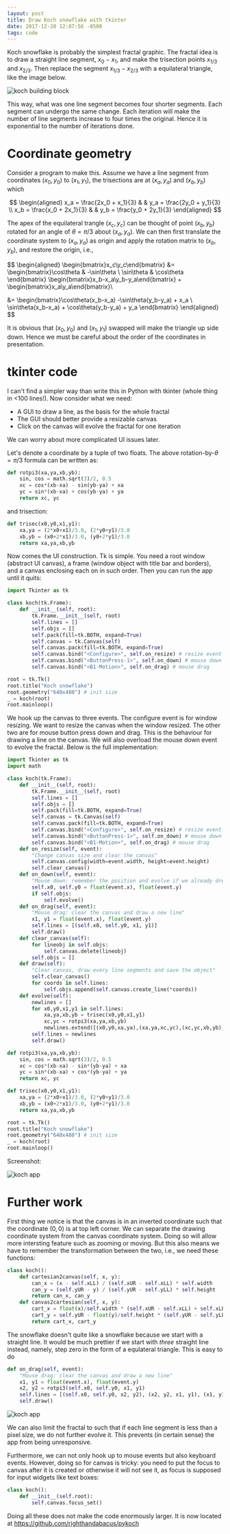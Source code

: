 ```yaml
---
layout: post
title: Draw Koch snowflake with tkinter
date: 2017-12-20 12:07:56 -0500
tags: code
---
```


Koch snowflake is probably the simplest fractal graphic. The fractal idea is to
draw a straight line segment, $x_0-x_1$, and make the trisection points
$x_{1/3}$ and $x_{2/3}$. Then replace the segment $x_{1/3}-x_{2/3}$ with a
equilateral triangle, like the image below.

![koch building block](/img/koch-1.png)

This way, what was one line segment becomes four shorter segments. Each segment
can undergo the same change. Each iteration will make the number of line
segments increase to four times the original. Hence it is exponential to the
number of iterations done.

# Coordinate geometry

Consider a program to make this. Assume we have a line segment from coordinates
$(x_0,y_0)$ to $(x_1,y_1)$, the trisections are at $(x_a,y_a)$ and $(x_b,y_b)$
which

$$
\begin{aligned}
x_a = \frac{2x_0 + x_1}{3} & & y_a = \frac{2y_0 + y_1}{3} \\
x_b = \frac{x_0 + 2x_1}{3} & & y_b = \frac{y_0 + 2y_1}{3}
\end{aligned}
$$

The apex of the equilateral trangle $(x_c,y_c)$ can be thought of point
$(x_b,y_b)$ rotated for an angle of $\theta=\pi/3$ about $(x_a,y_a)$. We can
then first translate the coordinate system to $(x_a,y_a)$ as origin and apply
the rotation matrix to $(x_b,y_b)$, and restore the origin, i.e.,

$$
\begin{aligned}
\begin{bmatrix}x_c\\y_c\end{bmatrix}
&=
\begin{bmatrix}\cos\theta & -\sin\theta \\ \sin\theta & \cos\theta \end{bmatrix}
\begin{bmatrix}x_b-x_a\\y_b-y_a\end{bmatrix}
+
\begin{bmatrix}x_a\\y_a\end{bmatrix}\\

&=
\begin{bmatrix}\cos\theta(x_b-x_a) -\sin\theta(y_b-y_a) + x_a \\ \sin\theta(x_b-x_a) + \cos\theta(y_b-y_a) + y_a \end{bmatrix}
\end{aligned}
$$

It is obvious that $(x_0,y_0)$ and $(x_1,y_1)$ swapped will make the triangle
up side down. Hence we must be careful about the order of the coordinates in
presentation.

# tkinter code

I can't find a simpler way than write this in Python with tkinter (whole thing
in <100 lines!). Now consider what we need:

- A GUI to draw a line, as the basis for the whole fractal
- The GUI should better provide a resizable canvas
- Click on the canvas will evolve the fractal for one iteration

We can worry about more complicated UI issues later.

Let's denote a coordinate by a tuple of two floats. The above
rotation-by-$\theta=\pi/3$ formula can be written as:

```python
def rotpi3(xa,ya,xb,yb):
    sin, cos = math.sqrt(3)/2, 0.5
    xc = cos*(xb-xa) - sin(yb-ya) + xa
    yc = sin*(xb-xa) + cos(yb-ya) + ya
    return xc, yc
```

and trisection:

```python
def trisec(x0,y0,x1,y1):
    xa,ya = (2*x0+x1)/3.0, (2*y0+y1)/3.0
    xb,yb = (x0+2*x1)/3.0, (y0+2*y1)/3.0
    return xa,ya,xb,yb
```

Now comes the UI construction. Tk is simple. You need a root window (abstract UI
canvas), a frame (window object with title bar and borders), and a canvas
enclosing each on in such order. Then you can run the app until it quits:

```python
import Tkinter as tk

class koch(tk.Frame):
    def __init__(self, root):
        tk.Frame.__init__(self, root)
        self.lines = []
        self.objs = []
        self.pack(fill=tk.BOTH, expand=True)
        self.canvas = tk.Canvas(self)
        self.canvas.pack(fill=tk.BOTH, expand=True)
        self.canvas.bind("<Configure>", self.on_resize) # resize event
        self.canvas.bind("<ButtonPress-1>", self.on_down) # mouse down
        self.canvas.bind("<B1-Motion>", self.on_drag) # mouse drag

root = tk.Tk()
root.title("Koch snowflake")
root.geometry("640x480") # init size
_ = koch(root)
root.mainloop()
```

We hook up the canvas to three events. The configure event is for window
resizing. We want to resize the canvas when the window resized. The other two
are for mouse button press down and drag. This is the behaviour for drawing a
line on the canvas. We will also overload the mouse down event to evolve the
fractal. Below is the full implementation:

```python
import Tkinter as tk
import math

class koch(tk.Frame):
    def __init__(self, root):
        tk.Frame.__init__(self, root)
        self.lines = []
        self.objs = []
        self.pack(fill=tk.BOTH, expand=True)
        self.canvas = tk.Canvas(self)
        self.canvas.pack(fill=tk.BOTH, expand=True)
        self.canvas.bind("<Configure>", self.on_resize) # resize event
        self.canvas.bind("<ButtonPress-1>", self.on_down) # mouse down
        self.canvas.bind("<B1-Motion>", self.on_drag) # mouse drag
    def on_resize(self, event):
        "Change canvas size and clear the canvas"
        self.canvas.config(width=event.width, height=event.height)
        self.clear_canvas()
    def on_down(self, event):
        "Mouse down: remember the position and evolve if we already drew a line"
        self.x0, self.y0 = float(event.x), float(event.y)
        if self.objs:
            self.evolve()
    def on_drag(self, event):
        "Mouse drag: clear the canvas and draw a new line"
        x1, y1 = float(event.x), float(event.y)
        self.lines = [(self.x0, self.y0, x1, y1)]
        self.draw()
    def clear_canvas(self):
        for lineobj in self.objs:
            self.canvas.delete(lineobj)
        self.objs = []
    def draw(self):
        "Clear canvas, draw every line segments and save the object"
        self.clear_canvas()
        for coords in self.lines:
            self.objs.append(self.canvas.create_line(*coords))
    def evolve(self):
        newlines = []
        for x0,y0,x1,y1 in self.lines:
            xa,ya,xb,yb = trisec(x0,y0,x1,y1)
            xc,yc = rotpi3(xa,ya,xb,yb)
            newlines.extend([(x0,y0,xa,ya),(xa,ya,xc,yc),(xc,yc,xb,yb),(xb,yb,x1,y1)])
        self.lines = newlines
        self.draw()

def rotpi3(xa,ya,xb,yb):
    sin, cos = math.sqrt(3)/2, 0.5
    xc = cos*(xb-xa) - sin*(yb-ya) + xa
    yc = sin*(xb-xa) + cos*(yb-ya) + ya
    return xc, yc

def trisec(x0,y0,x1,y1):
    xa,ya = (2*x0+x1)/3.0, (2*y0+y1)/3.0
    xb,yb = (x0+2*x1)/3.0, (y0+2*y1)/3.0
    return xa,ya,xb,yb

root = tk.Tk()
root.title("Koch snowflake")
root.geometry("640x480") # init size
_ = koch(root)
root.mainloop()
```

Screenshot:

![koch app](/img/koch-2.png)

# Further work

First thing we notice is that the canvas is in an inverted coordinate such that
the coordinate $(0,0)$ is at top left corner. We can separate the drawing
coordinate system from the canvas coordinate system. Doing so will allow more
intersting feature such as zooming or moving. But this also means we have to
remember the transformation between the two, i.e., we need these functions:

```python
class koch():
    def cartesian2canvas(self, x, y):
        can_x = (x - self.xLL) / (self.xUR - self.xLL) * self.width
        can_y = (self.yUR - y) / (self.yUR - self.yLL) * self.height
        return can_x, can_y
    def canvas2cartesian(self, x, y):
        cart_x = float(x)/self.width * (self.xUR - self.xLL) + self.xLL
        cart_y = self.yUR - float(y)/self.height * (self.yUR - self.yLL)
        return cart_x, cart_y
```

The snowflake doesn't quite like a snowflake because we start with a straight
line. It would be much prettier if we start with *three* straight line instead,
namely, step zero in the form of a equlateral triangle. This is easy to do

```python
def on_drag(self, event):
    "Mouse drag: clear the canvas and draw a new line"
    x1, y1 = float(event.x), float(event.y)
    x2, y2 = rotpi3(self.x0, self.y0, x1, y1)
    self.lines = [(self.x0, self.y0, x2, y2), (x2, y2, x1, y1), (x1, y1, self.x0, self.y0)]
    self.draw()
```

![koch app](/img/koch-3.png)

We can also limit the fractal to such that if each line segment is less than a
pixel size, we do not further evolve it. This prevents (in certain sense) the
app from being unresponsive.

Furthermore, we can not only hook up to mouse events but also keyboard events.
However, doing so for canvas is tricky: you need to put the focus to canvas
after it is created or otherwise it will not see it, as focus is supposed for
input widgets like text boxes:

```python
class koch():
    def __init__(self.root):
        self.canvas.focus_set()
```

Doing all these does not make the code enormously larger. It is now located at
<https://github.com/righthandabacus/pykoch>
